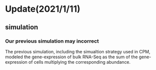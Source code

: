 Update(2021/1/11)
================================

simulation
--------------------------------
### Our previous simulation may incorrect

The previous simulation, including the simualtion strategy used in CPM, modeled the gene-expression of bulk RNA-Seq as the sum of the gene-expression of cells multiplying the corresponding abundance. 


